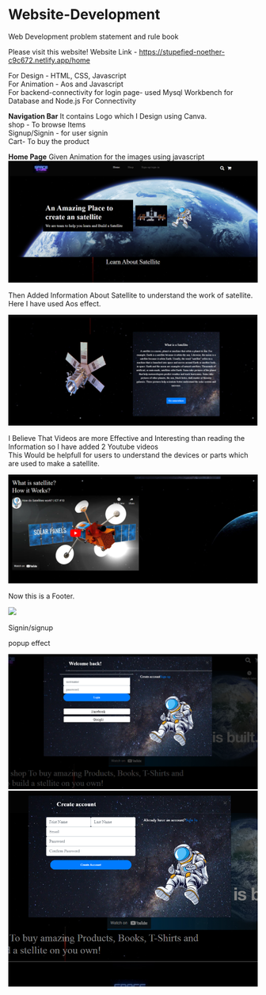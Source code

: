 # Website-Development
Web Development problem statement and rule book

Please visit this website!
Website Link - https://stupefied-noether-c9c672.netlify.app/home

For Design - HTML, CSS, Javascript<br>
For Animation - Aos and Javascript<br>
For backend-connectivity for login page- used Mysql Workbench for Database and Node.js For Connectivity
<br>

<b>Navigation Bar</b>
It contains Logo which I Design using Canva.<br>
shop - To browse Items<br>
Signup/Signin - for user signin<br>
Cart- To buy the product


<b>Home Page</b>
Given Animation for the images using javascript
![](home1.PNG)

Then Added Information About Satellite to understand the work of satellite.<br>
Here I have used Aos effect.

![](home2.PNG)

I Believe That Videos are more Effective and Interesting than reading the Information so I have added 2 Youtube videos<br>
This Would be helpfull for users to understand the devices or parts which are used to make a satellite.

![](home3.PNG)

Now this is a Footer.

![](home4.PNG)

Signin/signup

popup effect

![](signin.PNG)
![](signup.PNG)




